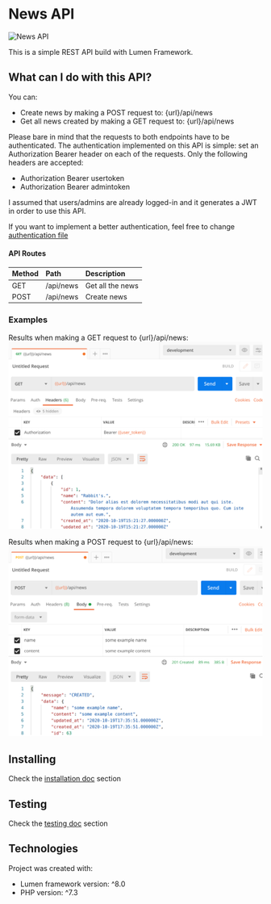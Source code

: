 # News API

![News API](https://github.com/daluj/newsAPI/workflows/News%20API/badge.svg)

This is a simple REST API build with Lumen Framework.

## What can I do with this API?
You can:
- Create news by making a POST request to: {url}/api/news
- Get all news created by making a GET request to: {url}/api/news 

Please bare in mind that the requests to both endpoints have to be authenticated. The authentication implemented on this API is simple: set an Authorization Bearer header on each of the requests. Only the following headers are accepted:
* Authorization Bearer usertoken
* Authorization Bearer admintoken

I assumed that users/admins are already logged-in and it generates a JWT in order to use this API. 

If you want to implement a better authentication, feel free to change [authentication file](app/Http/Middleware/Authenticate.php)

#### API Routes
| Method | Path | Description
| ------ |:-----|:--------- |
| GET | /api/news | Get all the news
| POST | /api/news | Create news

### Examples

Results when making a GET request to {url}/api/news:
![alt text](postman/get_news.png)

Results when making a POST request to {url}/api/news:
![alt text](postman/create_news.png)

## Installing

Check the [installation doc](INSTALLING.md) section

## Testing

Check the [testing doc](TESTING.md) section

## Technologies

Project was created with:
* Lumen framework version: ^8.0
* PHP version: ^7.3
